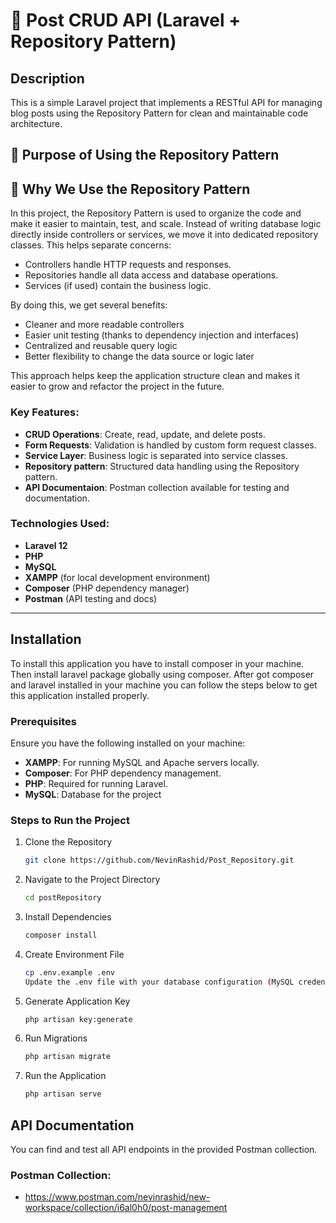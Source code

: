 # 📝 Post CRUD API (Laravel + Repository Pattern)


## Description
This is a simple Laravel project that implements a RESTful API for managing blog posts using the Repository Pattern for clean and maintainable code architecture.

## 🎯 Purpose of Using the Repository Pattern
## 🎯 Why We Use the Repository Pattern

In this project, the Repository Pattern is used to organize the code and make it easier to maintain, test, and scale.
Instead of writing database logic directly inside controllers or services, we move it into dedicated repository classes. This helps separate concerns:

- Controllers handle HTTP requests and responses.
- Repositories handle all data access and database operations.
- Services (if used) contain the business logic.

By doing this, we get several benefits:

-  Cleaner and more readable controllers
-  Easier unit testing (thanks to dependency injection and interfaces)
-  Centralized and reusable query logic
-  Better flexibility to change the data source or logic later

This approach helps keep the application structure clean and makes it easier to grow and refactor the project in the future.


  
### Key Features:
- **CRUD Operations**: Create, read, update, and delete posts.
- **Form Requests**: Validation is handled by custom form request classes.
- **Service Layer**: Business logic is separated into service classes.
- **Repository pattern**: Structured data handling using the Repository pattern.
- **API Documentaion**: Postman collection available for testing and documentation.

### Technologies Used:
- **Laravel 12**
- **PHP**
- **MySQL**
- **XAMPP** (for local development environment)
- **Composer** (PHP dependency manager)
- **Postman** (API testing and docs)

---

## Installation
To install this application you have to install composer in your machine. Then install laravel package globally using composer. After got composer and laravel installed in your machine you can follow the steps below to get this application installed properly.

### Prerequisites
Ensure you have the following installed on your machine:
- **XAMPP**: For running MySQL and Apache servers locally.
- **Composer**: For PHP dependency management.
- **PHP**: Required for running Laravel.
- **MySQL**: Database for the project

### Steps to Run the Project

1. Clone the Repository  
   ```bash
   git clone https://github.com/NevinRashid/Post_Repository.git
2. Navigate to the Project Directory
   ```bash
   cd postRepository
3. Install Dependencies
   ```bash
   composer install
4. Create Environment File
   ```bash
   cp .env.example .env
   Update the .env file with your database configuration (MySQL credentials, database name, etc.).
5. Generate Application Key
    ```bash
    php artisan key:generate
6. Run Migrations
    ```bash
    php artisan migrate
7. Run the Application
    ```bash
    php artisan serve

## API Documentation
You can find and test all API endpoints in the provided Postman collection.

### Postman Collection:
- https://www.postman.com/nevinrashid/new-workspace/collection/i6al0h0/post-management
